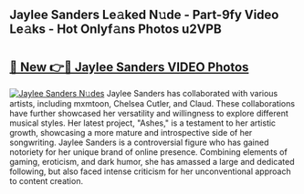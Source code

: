 ## Jaylee Sanders Le𝚊ked N𝚞de - Part-9fy Video Le𝚊ks - Hot Onlyf𝚊ns Photos u2VPB

# <h2><a href="http://ab38044.deff.icu/?id=Jaylee+Sanders">🔗 New 👉🔴 Jaylee Sanders VIDEO Photos</a></h2>

[![Jaylee Sanders N𝚞des](https://i.imgur.com/rIISA9y.gif)](http://ab38044.deff.icu/?id=Jaylee+Sanders)
Jaylee Sanders has collaborated with various artists, including mxmtoon, Chelsea Cutler, and Claud. These collaborations have further showcased her versatility and willingness to explore different musical styles. Her latest project, "Ashes," is a testament to her artistic growth, showcasing a more mature and introspective side of her songwriting. Jaylee Sanders is a controversial figure who has gained notoriety for her unique brand of online presence. Combining elements of gaming, eroticism, and dark humor, she has amassed a large and dedicated following, but also faced intense criticism for her unconventional approach to content creation.
